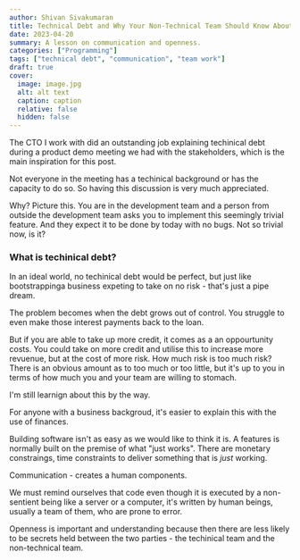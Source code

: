 ```yaml
---
author: Shivan Sivakumaran
title: Technical Debt and Why Your Non-Technical Team Should Know About It
date: 2023-04-20
summary: A lesson on communication and openness.
categories: ["Programming"]
tags: ["technical debt", "communication", "team work"]
draft: true
cover:
  image: image.jpg
  alt: alt text
  caption: caption
  relative: false
  hidden: false
---
```


The CTO I work with did an outstanding job explaining techinical debt during a product demo meeting we had with the stakeholders, which is the main inspiration for this post.

Not everyone in the meeting has a techinical background or has the capacity to do so. So having this discussion is very much appreciated.

Why? Picture this. You are in the development team and a person from outside the development team asks you to implement this seemingly trivial feature. And they expect it to be done by today with no bugs. Not so trivial now, is it?

### What is techinical debt?

In an ideal world, no techinical debt would be perfect, but just like bootstrappinga business expeting to take on no risk - that's just a pipe dream.

The problem becomes when the debt grows out of control. You struggle to even make those interest payments back to the loan.

But if you are able to take up more credit, it comes as a an oppourtunity costs. You could take on more credit and utilise this to increase more revuenue, but at the cost of more risk. How much risk is too much risk? There is an obvious amount as to too much or too little, but it's up to you in terms of how much you and your team are willing to stomach.

I'm still learnign about this by the way.

For anyone with a business backgroud, it's easier to explain this with the use of finances.

Building software isn't as easy as we would like to think it is. A features is normally built on the premise of what "just works". There are monetary constraings, time constraints to deliver something that is _just_ working.

Communication - creates a human components.

We must remind ourselves that code even though it is executed by a non-sentient being like a server or a computer, it's written by human beings, usually a team of them, who are prone to error.

Openness is important and understanding because then there are less likely to be secrets held between the two parties - the techinical team and the non-technical team.
